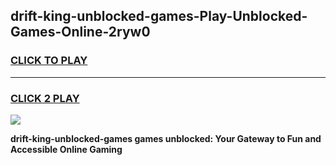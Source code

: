 
## drift-king-unblocked-games-Play-Unblocked-Games-Online-2ryw0
<h3>
<a href="https://premium76.site?title=drift-king-unblocked-games&ref=25A">CLICK TO PLAY</a></h3>
<hr>

<h3>
<a href="https://premium76.site?title=drift-king-unblocked-games&ref=25A">CLICK 2 PLAY</a>
  
</h3>

<a href="https://premium76.site?title=drift-king-unblocked-games&ref=25A"><img src="https://clearcache.store/games.png"></a>


**drift-king-unblocked-games games unblocked: Your Gateway to Fun and Accessible Online Gaming**
